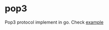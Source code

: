 pop3
====

Pop3 protocol implement in go. Check [example](https://github.com/fairlyblank/pop3/blob/master/example/main.go)

